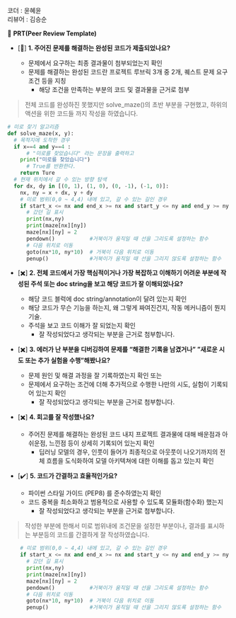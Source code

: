 코더 : 윤혜윤
<br>
리뷰어 : 김승순


🔑 **PRT(Peer Review Template)**

- [🔺] **1. 주어진 문제를 해결하는 완성된 코드가 제출되었나요?**
    
    - 문제에서 요구하는 최종 결과물이 첨부되었는지 확인
    - 문제를 해결하는 완성된 코드란 프로젝트 루브릭 3개 중 2개, 퀘스트 문제 요구조건 등을 지칭
        - 해당 조건을 만족하는 부분의 코드 및 결과물을 근거로 첨부
     
> 전체 코드를 완성하진 못했지만 solve_maze()의 초반 부분을 구현했고, 하위의 액션을 위한 코드들 까지 작성을 하였습니다.

```python
# 미로 찾기 알고리즘
def solve_maze(x, y):
  # 목적지에 도착한 경우
  if x==4 and y==4 :
      # "미로를 찾았습니다" 라는 문장을 출력하고
    print("미로를 찾았습니다")
      # True를 반환한다.
    return Ture
  # 현재 위치에서 갈 수 있는 방향 탐색
  for dx, dy in [(0, 1), (1, 0), (0, -1), (-1, 0)]:
    nx, ny = x + dx, y + dy
    # 미로 범위(0,0 ~ 4,4) 내에 있고, 갈 수 있는 길인 경우
    if start_x <= nx and end_x >= nx and start_y <= ny and end_y >= ny and maze[nx][ny] == 0:
      # 갔던 길 표시
      print(nx,ny)
      print(maze[nx][ny])
      maze[nx][ny] = 2
      pendown()           #거북이가 움직일 때 선을 그리도록 설정하는 함수
      # 다음 위치로 이동
      goto(nx*10, ny*10)  # 거북이 다음 위치로 이동
      penup()             #거북이가 움직일 때 선을 그리지 않도록 설정하는 함수
```

- [✖️] **2. 전체 코드에서 가장 핵심적이거나 가장 복잡하고 이해하기 어려운 부분에 작성된 주석 또는 doc string을 보고 해당 코드가 잘 이해되었나요?**
    
    - 해당 코드 블럭에 doc string/annotation이 달려 있는지 확인
    - 해당 코드가 무슨 기능을 하는지, 왜 그렇게 짜여진건지, 작동 메커니즘이 뭔지 기술.
    - 주석을 보고 코드 이해가 잘 되었는지 확인
        - 잘 작성되었다고 생각되는 부분을 근거로 첨부합니다.
     
          
- [✖️] **3. 에러가 난 부분을 디버깅하여 문제를 “해결한 기록을 남겼거나” ”새로운 시도 또는 추가 실험을 수행”해봤나요?**
    
    - 문제 원인 및 해결 과정을 잘 기록하였는지 확인 또는
    - 문제에서 요구하는 조건에 더해 추가적으로 수행한 나만의 시도, 실험이 기록되어 있는지 확인
        - 잘 작성되었다고 생각되는 부분을 근거로 첨부합니다.
     
          
- [✖️] **4. 회고를 잘 작성했나요?**
    
    - 주어진 문제를 해결하는 완성된 코드 내지 프로젝트 결과물에 대해 배운점과 아쉬운점, 느낀점 등이 상세히 기록되어 있는지 확인
        - 딥러닝 모델의 경우, 인풋이 들어가 최종적으로 아웃풋이 나오기까지의 전체 흐름을 도식화하여 모델 아키텍쳐에 대한 이해를 돕고 있는지 확인
          
- [✔️] **5. 코드가 간결하고 효율적인가요?**
    
    - 파이썬 스타일 가이드 (PEP8) 를 준수하였는지 확인
    - 코드 중복을 최소화하고 범용적으로 사용할 수 있도록 모듈화(함수화) 했는지
        - 잘 작성되었다고 생각되는 부분을 근거로 첨부합니다.
     
> 작성한 부분에 한해서 미로 범위내에 조건문을 설정한 부분이나, 결과를 표시하는 부분등의 코드를 간결하게 잘 작성하였습니다.

```python
    # 미로 범위(0,0 ~ 4,4) 내에 있고, 갈 수 있는 길인 경우
    if start_x <= nx and end_x >= nx and start_y <= ny and end_y >= ny and maze[nx][ny] == 0:
      # 갔던 길 표시
      print(nx,ny)
      print(maze[nx][ny])
      maze[nx][ny] = 2
      pendown()           #거북이가 움직일 때 선을 그리도록 설정하는 함수
      # 다음 위치로 이동
      goto(nx*10, ny*10)  # 거북이 다음 위치로 이동
      penup()             #거북이가 움직일 때 선을 그리지 않도록 설정하는 함수
```


